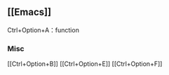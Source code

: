 








## [[Emacs]]

Ctrl+Option+A：function

### Misc

[[Ctrl+Option+B]]
[[Ctrl+Option+E]]
[[Ctrl+Option+F]]

